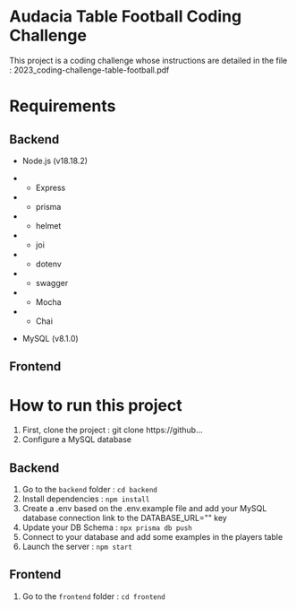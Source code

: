 # Audacia Table Football Coding Challenge

This project is a coding challenge whose instructions are detailed in the file : 2023_coding-challenge-table-football.pdf

# Requirements

## Backend

- Node.js (v18.18.2)
- - Express
- - prisma
- - helmet
- - joi
- - dotenv
- - swagger
- - Mocha
- - Chai

- MySQL (v8.1.0)


## Frontend



# How to run this project


1. First, clone the project : git clone https://github...
2. Configure a MySQL database


## Backend

1. Go to the `backend` folder : `cd backend`
2. Install dependencies : `npm install`
3. Create a .env based on the .env.example file and add your MySQL database connection link to the DATABASE_URL="" key
4. Update your DB Schema : `npx prisma db push`
5. Connect to your database and add some examples in the players table
6. Launch the server : `npm start`

## Frontend

1. Go to the `frontend` folder : `cd frontend`
